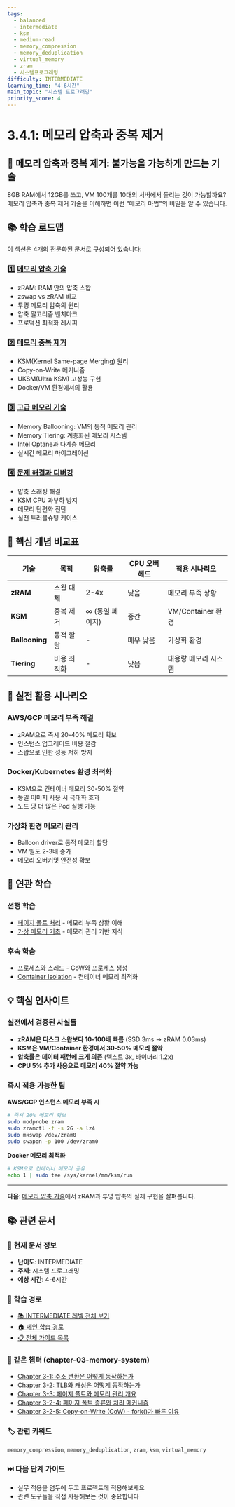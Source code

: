 ```yaml
---
tags:
  - balanced
  - intermediate
  - ksm
  - medium-read
  - memory_compression
  - memory_deduplication
  - virtual_memory
  - zram
  - 시스템프로그래밍
difficulty: INTERMEDIATE
learning_time: "4-6시간"
main_topic: "시스템 프로그래밍"
priority_score: 4
---
```


# 3.4.1: 메모리 압축과 중복 제거

## 🎯 메모리 압축과 중복 제거: 불가능을 가능하게 만드는 기술

8GB RAM에서 12GB를 쓰고, VM 100개를 10대의 서버에서 돌리는 것이 가능할까요? 메모리 압축과 중복 제거 기술을 이해하면 이런 "메모리 마법"의 비밀을 알 수 있습니다.

## 📚 학습 로드맵

이 섹션은 4개의 전문화된 문서로 구성되어 있습니다:

### 1️⃣ [메모리 압축 기술](./03-04-01-compression-deduplication.md)

- zRAM: RAM 안의 압축 스왑
- zswap vs zRAM 비교
- 투명 메모리 압축의 원리
- 압축 알고리즘 벤치마크
- 프로덕션 최적화 레시피

### 2️⃣ [메모리 중복 제거](./03-04-01-compression-deduplication.md)

- KSM(Kernel Same-page Merging) 원리
- Copy-on-Write 메커니즘
- UKSM(Ultra KSM) 고성능 구현
- Docker/VM 환경에서의 활용

### 3️⃣ [고급 메모리 기술](./03-04-04-advanced-techniques.md)

- Memory Ballooning: VM의 동적 메모리 관리
- Memory Tiering: 계층화된 메모리 시스템
- Intel Optane과 다계층 메모리
- 실시간 메모리 마이그레이션

### 4️⃣ [문제 해결과 디버깅](./03-07-01-performance-debugging.md)

- 압축 스래싱 해결
- KSM CPU 과부하 방지
- 메모리 단편화 진단
- 실전 트러블슈팅 케이스

## 🎯 핵심 개념 비교표

| 기술 | 목적 | 압축률 | CPU 오버헤드 | 적용 시나리오 |
|------|------|--------|--------------|---------------|
| **zRAM** | 스왑 대체 | 2-4x | 낮음 | 메모리 부족 상황 |
| **KSM** | 중복 제거 | ∞ (동일 페이지) | 중간 | VM/Container 환경 |
| **Ballooning** | 동적 할당 | - | 매우 낮음 | 가상화 환경 |
| **Tiering** | 비용 최적화 | - | 낮음 | 대용량 메모리 시스템 |

## 🚀 실전 활용 시나리오

### AWS/GCP 메모리 부족 해결

- zRAM으로 즉시 20-40% 메모리 확보
- 인스턴스 업그레이드 비용 절감
- 스왑으로 인한 성능 저하 방지

### Docker/Kubernetes 환경 최적화

- KSM으로 컨테이너 메모리 30-50% 절약
- 동일 이미지 사용 시 극대화 효과
- 노드 당 더 많은 Pod 실행 가능

### 가상화 환경 메모리 관리

- Balloon driver로 동적 메모리 할당
- VM 밀도 2-3배 증가
- 메모리 오버커밋 안전성 확보

## 🔗 연관 학습

### 선행 학습

- [페이지 폴트 처리](./03-02-03-page-fault.md) - 메모리 부족 상황 이해
- [가상 메모리 기초](./03-01-03-virtual-memory-basics.md) - 메모리 관리 기반 지식

### 후속 학습

- [프로세스와 스레드](../chapter-01-process-thread/index.md) - CoW와 프로세스 생성
- [Container Isolation](../chapter-13-container-kubernetes/index.md) - 컨테이너 메모리 최적화

## 💡 핵심 인사이트

### 실전에서 검증된 사실들

- **zRAM은 디스크 스왑보다 10-100배 빠름** (SSD 3ms → zRAM 0.03ms)
- **KSM은 VM/Container 환경에서 30-50% 메모리 절약**
- **압축률은 데이터 패턴에 크게 의존** (텍스트 3x, 바이너리 1.2x)
- **CPU 5% 추가 사용으로 메모리 40% 절약 가능**

### 즉시 적용 가능한 팁

**AWS/GCP 인스턴스 메모리 부족 시**

```bash
# 즉시 20% 메모리 확보
sudo modprobe zram
sudo zramctl -f -s 2G -a lz4
sudo mkswap /dev/zram0
sudo swapon -p 100 /dev/zram0
```

**Docker 메모리 최적화**

```bash
# KSM으로 컨테이너 메모리 공유
echo 1 | sudo tee /sys/kernel/mm/ksm/run
```

---

**다음**: [메모리 압축 기술](./03-04-01-compression-deduplication.md)에서 zRAM과 투명 압축의 실제 구현을 살펴봅니다.

## 📚 관련 문서

### 📖 현재 문서 정보

- **난이도**: INTERMEDIATE
- **주제**: 시스템 프로그래밍
- **예상 시간**: 4-6시간

### 🎯 학습 경로

- [📚 INTERMEDIATE 레벨 전체 보기](../learning-paths/intermediate/)
- [🏠 메인 학습 경로](../learning-paths/)
- [📋 전체 가이드 목록](../README.md)

### 📂 같은 챕터 (chapter-03-memory-system)

- [Chapter 3-1: 주소 변환은 어떻게 동작하는가](./03-02-01-address-translation.md)
- [Chapter 3-2: TLB와 캐싱은 어떻게 동작하는가](./03-02-02-tlb-caching.md)
- [Chapter 3-3: 페이지 폴트와 메모리 관리 개요](./03-02-03-page-fault.md)
- [Chapter 3-2-4: 페이지 폴트 종류와 처리 메커니즘](./03-02-04-page-fault-handling.md)
- [Chapter 3-2-5: Copy-on-Write (CoW) - fork()가 빠른 이유](./03-02-05-copy-on-write.md)

### 🏷️ 관련 키워드

`memory_compression`, `memory_deduplication`, `zram`, `ksm`, `virtual_memory`

### ⏭️ 다음 단계 가이드

- 실무 적용을 염두에 두고 프로젝트에 적용해보세요
- 관련 도구들을 직접 사용해보는 것이 중요합니다
